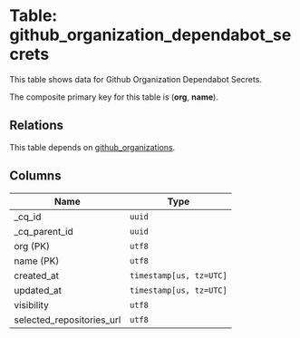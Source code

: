 # Table: github_organization_dependabot_secrets

This table shows data for Github Organization Dependabot Secrets.

The composite primary key for this table is (**org**, **name**).

## Relations

This table depends on [github_organizations](github_organizations).

## Columns

| Name          | Type          |
| ------------- | ------------- |
|_cq_id|`uuid`|
|_cq_parent_id|`uuid`|
|org (PK)|`utf8`|
|name (PK)|`utf8`|
|created_at|`timestamp[us, tz=UTC]`|
|updated_at|`timestamp[us, tz=UTC]`|
|visibility|`utf8`|
|selected_repositories_url|`utf8`|